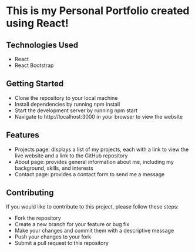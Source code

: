 # This is my Personal Portfolio created using React!

## Technologies Used

- React
- React Bootstrap

## Getting Started

- Clone the repository to your local machine
- Install dependencies by running npm install
- Start the development server by running npm start
- Navigate to http://localhost:3000 in your browser to view the website

## Features

- Projects page: displays a list of my projects, each with a link to view the live website and a link to the GitHub repository
- About page: provides general information about me, including my background, skills, and interests
- Contact page: provides a contact form to send me a message

## Contributing

If you would like to contribute to this project, please follow these steps:

- Fork the repository
- Create a new branch for your feature or bug fix
- Make your changes and commit them with a descriptive message
- Push your changes to your fork
- Submit a pull request to this repository
